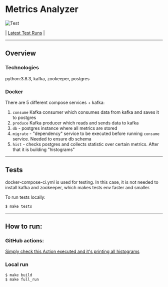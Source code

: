 # Metrics Analyzer
![Test](https://github.com/SHAKOTN/metrics_anylizer/workflows/Test/badge.svg)

| [Latest Test Runs](https://github.com/SHAKOTN/metrics_anylizer/actions?query=workflow%3ATest) |

---

## Overview

### Technologies
python:3.8.3, kafka, zookeeper, postgres

### Docker
There are 5 different compose services + kafka:
1. `consume` Kafka consumer which consumes data from kafka and saves it to postgres
2. `produce` Kafka producer which reads and sends data to kafka
3. `db` - postgres instance where all metrics are stored
4. `migrate` - "dependency" service to be executed before running `consume` service. Needed to ensure db schema
5. `hist` - checks postgres and collects statistic over certain metrics. After that it is building "histograms"


---

## Tests
docker-compose-ci.yml is used for testing. In this case, it is not needed to install kafka and zookeeper, which makes
tests env faster and smaller.

To run tests locally:

```
$ make tests
```

---

## How to run:
### GitHub actions:
[Simply check this Action executed and it's printing all histograms](https://github.com/SHAKOTN/metrics_anylizer/actions/runs/523328768)

### Local run
```
$ make build
$ make full_run
```

